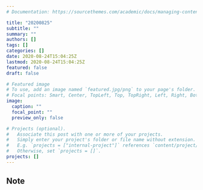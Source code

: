 ```yaml
---
# Documentation: https://sourcethemes.com/academic/docs/managing-content/

title: "20200825"
subtitle: ""
summary: ""
authors: []
tags: []
categories: []
date: 2020-08-24T15:04:25Z
lastmod: 2020-08-24T15:04:25Z
featured: false
draft: false

# Featured image
# To use, add an image named `featured.jpg/png` to your page's folder.
# Focal points: Smart, Center, TopLeft, Top, TopRight, Left, Right, BottomLeft, Bottom, BottomRight.
image:
  caption: ""
  focal_point: ""
  preview_only: false

# Projects (optional).
#   Associate this post with one or more of your projects.
#   Simply enter your project's folder or file name without extension.
#   E.g. `projects = ["internal-project"]` references `content/project/deep-learning/index.md`.
#   Otherwise, set `projects = []`.
projects: []
---
```


## Note

